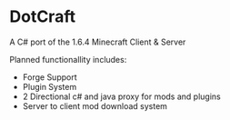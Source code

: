 DotCraft
========

A C# port of the 1.6.4 Minecraft Client & Server

Planned functionallity includes:
* Forge Support
* Plugin System
* 2 Directional c# and java proxy for mods and plugins
* Server to client mod download system
